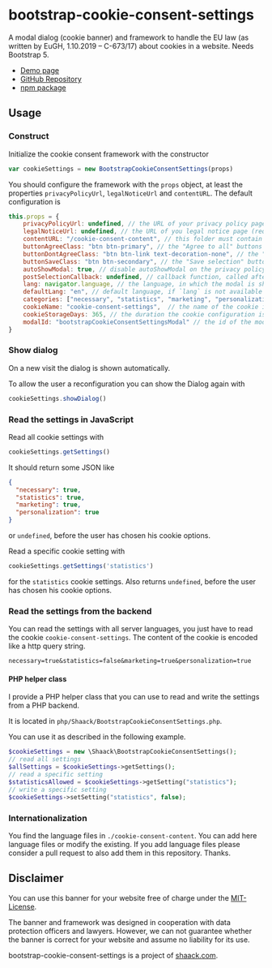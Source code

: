 # bootstrap-cookie-consent-settings

A modal dialog (cookie banner) and framework to handle the EU law (as written by EuGH, 1.10.2019 – C-673/17)
about cookies in a website. Needs Bootstrap 5.

- [Demo page](https://shaack.com/projekte/bootstrap-cookie-consent-settings)
- [GitHub Repository](https://github.com/shaack/bootstrap-cookie-consent-settings)
- [npm package](https://www.npmjs.com/package/bootstrap-cookie-consent-settings)

## Usage

### Construct

Initialize the cookie consent framework with the constructor

```js
var cookieSettings = new BootstrapCookieConsentSettings(props)
```

You should configure the framework with the `props` object, at least the properties `privacyPolicyUrl`, `legalNoticeUrl`
and `contentURL`. The default configuration is

```js
this.props = {
    privacyPolicyUrl: undefined, // the URL of your privacy policy page (required)
    legalNoticeUrl: undefined, // the URL of you legal notice page (required)
    contentURL: "/cookie-consent-content", // this folder must contain the language-files in the needed languages (`[lang].js`)
    buttonAgreeClass: "btn btn-primary", // the "Agree to all" buttons class
    buttonDontAgreeClass: "btn btn-link text-decoration-none", // the "I do not agree" buttons class
    buttonSaveClass: "btn btn-secondary", // the "Save selection" buttons class
    autoShowModal: true, // disable autoShowModal on the privacy policy and legal notice pages, to make these pages readable
    postSelectionCallback: undefined, // callback function, called after the user has saved the settings
    lang: navigator.language, // the language, in which the modal is shown
    defaultLang: "en", // default language, if `lang` is not available as translation in `cookie-consent-content`
    categories: ["necessary", "statistics", "marketing", "personalization"], // the categories for selection, must be contained in the language files
    cookieName: "cookie-consent-settings",  // the name of the cookie in which the configuration is stored as JSON
    cookieStorageDays: 365, // the duration the cookie configuration is stored on the client
    modalId: "bootstrapCookieConsentSettingsModal" // the id of the modal dialog element
}
```

### Show dialog

On a new visit the dialog is shown automatically. 

To allow the user a reconfiguration you can show the Dialog again with

```js
cookieSettings.showDialog()
```

### Read the settings in JavaScript

Read all cookie settings with

```js 
cookieSettings.getSettings()
```

It should return some JSON like

```json
{
  "necessary": true,
  "statistics": true,
  "marketing": true,
  "personalization": true
}
```

or `undefined`, before the user has chosen his cookie options.

Read a specific cookie setting with

```js
cookieSettings.getSettings('statistics')
```

for the `statistics` cookie settings. Also returns `undefined`, before the user has chosen his cookie options.

### Read the settings from the backend

You can read the settings with all server languages, you just have to read the cookie `cookie-consent-settings`. 
The content of the cookie is encoded like a http query string. 

``` 
necessary=true&statistics=false&marketing=true&personalization=true
```

#### PHP helper class

I provide a PHP helper class that you can use to read and write the settings from a PHP backend.

It is located in `php/Shaack/BootstrapCookieConsentSettings.php`. 

You can use it as described in the following example.

```PHP
$cookieSettings = new \Shaack\BootstrapCookieConsentSettings();
// read all settings
$allSettings = $cookieSettings->getSettings();
// read a specific setting
$statisticsAllowed = $cookieSettings->getSetting("statistics");
// write a specific setting
$cookieSettings->setSetting("statistics", false);
```

### Internationalization

You find the language files in `./cookie-consent-content`. You can add here language files or modify the existing. If
you add language files please consider a pull request to also add them in this repository. Thanks.

## Disclaimer

You can use this banner for your website free of charge under the [MIT-License](./LICENSE).

The banner and framework was designed in cooperation with data protection officers and lawyers. However, we can not
guarantee whether the banner is correct for your website and assume no liability for its use.

bootstrap-cookie-consent-settings is a project of [shaack.com](https://shaack.com).
